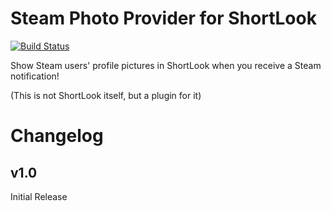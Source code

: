 # Steam Photo Provider for ShortLook
[![Build Status](https://travis-ci.org/JeffResc/ShortLook-Steam.svg?branch=master)](https://travis-ci.org/JeffResc/ShortLook-Steam)

Show Steam users' profile pictures in ShortLook when you receive a Steam notification!

(This is not ShortLook itself, but a plugin for it)

# Changelog
## v1.0
Initial Release
